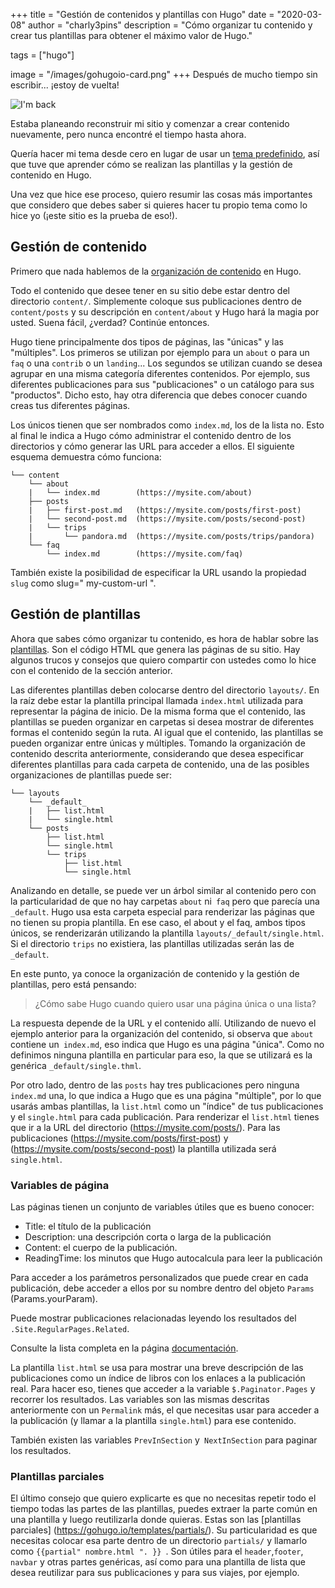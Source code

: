 +++
title = "Gestión de contenidos y plantillas con Hugo"
date = "2020-03-08"
author = "charly3pins"
description = "Cómo organizar tu contenido y crear tus plantillas para obtener el máximo valor de Hugo."

tags = ["hugo"]

image = "/images/gohugoio-card.png"
+++
Después de mucho tiempo sin escribir... ¡estoy de vuelta!

![I'm back](/images/hugo-content-templates-managing/im-back-terminator.jpg)

Estaba planeando reconstruir mi sitio y comenzar a crear contenido nuevamente, pero nunca encontré el tiempo hasta ahora.

Quería hacer mi tema desde cero en lugar de usar un [tema predefinido](https://themes.gohugo.io/), así que tuve que aprender cómo se realizan las plantillas y la gestión de contenido en Hugo.

Una vez que hice ese proceso, quiero resumir las cosas más importantes que considero que debes saber si quieres hacer tu propio tema como lo hice yo (¡este sitio es la prueba de eso!).

## Gestión de contenido

Primero que nada hablemos de la [organización de contenido](https://gohugo.io/content-management/organization/) en Hugo.

Todo el contenido que desee tener en su sitio debe estar dentro del directorio `content/`. Simplemente coloque sus publicaciones dentro de `content/posts` y su descripción en `content/about` y Hugo hará la magia por usted. Suena fácil, ¿verdad? Continúe entonces.

Hugo tiene principalmente dos tipos de páginas, las "únicas" y las "múltiples". Los primeros se utilizan por ejemplo para un `about` o para un `faq` o una `contrib` o un `landing`... Los segundos se utilizan cuando se desea agrupar en una misma categoría diferentes contenidos. Por ejemplo, sus diferentes publicaciones para sus "publicaciones" o un catálogo para sus "productos". Dicho esto, hay otra diferencia que debes conocer cuando creas tus diferentes páginas.

Los únicos tienen que ser nombrados como `index.md`, los de la lista no. Esto al final le indica a Hugo cómo administrar el contenido dentro de los directorios y cómo generar las URL para acceder a ellos. El siguiente esquema demuestra cómo funciona:

```
└── content
    └── about
    |   └── index.md        (https://mysite.com/about)
    ├── posts
    |   ├── first-post.md   (https://mysite.com/posts/first-post)
    |   └── second-post.md  (https://mysite.com/posts/second-post)
    |   └── trips
    |       └── pandora.md  (https://mysite.com/posts/trips/pandora)
    └── faq
        └── index.md        (https://mysite.com/faq)
```

También existe la posibilidad de especificar la URL usando la propiedad `slug` como slug=" my-custom-url ".

## Gestión de plantillas

Ahora que sabes cómo organizar tu contenido, es hora de hablar sobre las [plantillas](https://gohugo.io/templates/). Son el código HTML que genera las páginas de su sitio. Hay algunos trucos y consejos que quiero compartir con ustedes como lo hice con el contenido de la sección anterior.

Las diferentes plantillas deben colocarse dentro del directorio `layouts/`. En la raíz debe estar la plantilla principal llamada `index.html` utilizada para representar la página de inicio. De la misma forma que el contenido, las plantillas se pueden organizar en carpetas si desea mostrar de diferentes formas el contenido según la ruta. Al igual que el contenido, las plantillas se pueden organizar entre únicas y múltiples. Tomando la organización de contenido descrita anteriormente, considerando que desea especificar diferentes plantillas para cada carpeta de contenido, una de las posibles organizaciones de plantillas puede ser:

```
└── layouts
    └── _default_
    |   ├── list.html
    |   └── single.html
    └── posts
        ├── list.html
        └── single.html
        └── trips
            ├── list.html
            └── single.html
```

Analizando en detalle, se puede ver un árbol similar al contenido pero con la particularidad de que no hay carpetas `about` ni` faq` pero que parecía una `_default`. Hugo usa esta carpeta especial para renderizar las páginas que no tienen su propia plantilla. En ese caso, el about y el faq, ambos tipos únicos, se renderizarán utilizando la plantilla `layouts/_default/single.html`. Si el directorio `trips` no existiera, las plantillas utilizadas serán las de `_default`.

En este punto, ya conoce la organización de contenido y la gestión de plantillas, pero está pensando:
> ¿Cómo sabe Hugo cuando quiero usar una página única o una lista?

La respuesta depende de la URL y el contenido allí. Utilizando de nuevo el ejemplo anterior para la organización del contenido, si observa que `about` contiene un` index.md`, eso indica que Hugo es una página "única". Como no definimos ninguna plantilla en particular para eso, la que se utilizará es la genérica `_default/single.thml`.

Por otro lado, dentro de las `posts` hay tres publicaciones pero ninguna `index.md` una, lo que indica a Hugo que es una página "múltiple", por lo que usarás ambas plantillas, la `list.html` como un "índice" de tus publicaciones y el `single.html` para cada publicación. Para renderizar el `list.html` tienes que ir a la URL del directorio (https://mysite.com/posts/). Para las publicaciones (https://mysite.com/posts/first-post) y (https://mysite.com/posts/second-post) la plantilla utilizada será `single.html`.

### Variables de página

Las páginas tienen un conjunto de variables útiles que es bueno conocer:
- Title: el título de la publicación
- Description: una descripción corta o larga de la publicación
- Content: el cuerpo de la publicación.
- ReadingTime: los minutos que Hugo autocalcula para leer la publicación

Para acceder a los parámetros personalizados que puede crear en cada publicación, debe acceder a ellos por su nombre dentro del objeto `Params` (Params.yourParam).

Puede mostrar publicaciones relacionadas leyendo los resultados del `.Site.RegularPages.Related`.

Consulte la lista completa en la página [documentación](https://gohugo.io/variables/page/).

La plantilla `list.html` se usa para mostrar una breve descripción de las publicaciones como un índice de libros con los enlaces a la publicación real. Para hacer eso, tienes que acceder a la variable `$.Paginator.Pages` y recorrer los resultados. Las variables son las mismas descritas anteriormente con un `Permalink` más, el que necesitas usar para acceder a la publicación (y llamar a la plantilla `single.html`) para ese contenido.

También existen las variables `PrevInSection` y` NextInSection` para paginar los resultados.

### Plantillas parciales

El último consejo que quiero explicarte es que no necesitas repetir todo el tiempo todas las partes de las plantillas, puedes extraer la parte común en una plantilla y luego reutilizarla donde quieras. Estas son las [plantillas parciales] (https://gohugo.io/templates/partials/). Su particularidad es que necesitas colocar esa parte dentro de un directorio `partials/` y llamarlo como `{{partial" nombre.html ". }} `. Son útiles para el `header`,`footer`, `navbar` y otras partes genéricas, así como para una plantilla de lista que desea reutilizar para sus publicaciones y para sus viajes, por ejemplo.
